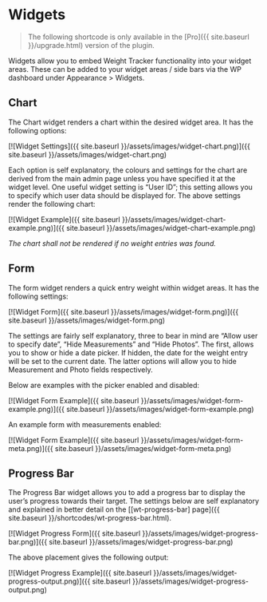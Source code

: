# Widgets

> The following shortcode is only available in the [Pro]({{ site.baseurl }}/upgrade.html) version of the plugin.

Widgets allow you to embed Weight Tracker functionality into your widget areas. These can be added to your widget areas / side bars via the WP dashboard under Appearance > Widgets.

## Chart

The Chart widget renders a chart within the desired widget area. It has the following options:

[![Widget Settings]({{ site.baseurl }}/assets/images/widget-chart.png)]({{ site.baseurl }}/assets/images/widget-chart.png)

Each option is self explanatory, the colours and settings for the chart are derived from the main admin page unless you have specified it at the widget level. One useful widget setting is “User ID”; this setting allows you to specify which user data should be displayed for. The above settings render the following chart:

[![Widget Example]({{ site.baseurl }}/assets/images/widget-chart-example.png)]({{ site.baseurl }}/assets/images/widget-chart-example.png)

*The chart shall not be rendered if no weight entries was found.*

## Form

The form widget renders a quick entry weight within widget areas. It has the following settings:

[![Widget Form]({{ site.baseurl }}/assets/images/widget-form.png)]({{ site.baseurl }}/assets/images/widget-form.png)

The settings are fairly self explanatory, three to bear in mind are “Allow user to specify date”, “Hide Measurements” and “Hide Photos”. The first, allows you to show or hide a date picker. If hidden, the date for the weight entry will be set to the current date. The latter options will allow you to hide Measurement and Photo fields respectively.

Below are examples with the picker enabled and disabled:

[![Widget Form Example]({{ site.baseurl }}/assets/images/widget-form-example.png)]({{ site.baseurl }}/assets/images/widget-form-example.png)

An example form with measurements enabled:

[![Widget Form Example]({{ site.baseurl }}/assets/images/widget-form-meta.png)]({{ site.baseurl }}/assets/images/widget-form-meta.png)

## Progress Bar

The Progress Bar widget allows you to add a progress bar to display the user’s progress towards their target. The settings below are self explanatory and explained in better detail on the [[wt-progress-bar] page]({{ site.baseurl }}/shortcodes/wt-progress-bar.html).

[![Widget Progress Form]({{ site.baseurl }}/assets/images/widget-progress-bar.png)]({{ site.baseurl }}/assets/images/widget-progress-bar.png)

The above placement gives the following output:

[![Widget Progress Example]({{ site.baseurl }}/assets/images/widget-progress-output.png)]({{ site.baseurl }}/assets/images/widget-progress-output.png)